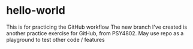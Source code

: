# hello-world
This is for practicing the GitHub workflow
The new branch I've created is another practice exercise for GitHub, from PSY4802. May use repo as a playground to test other code / features 

